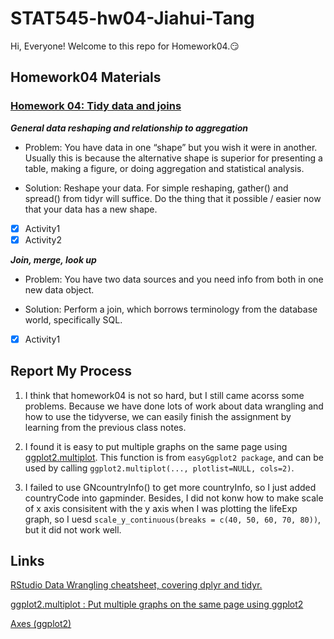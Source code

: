 
# STAT545-hw04-Jiahui-Tang

Hi, Everyone! Welcome to this repo for Homework04.:smirk:

## Homework04 Materials

### [Homework 04: Tidy data and joins](http://stat545.com/hw04_tidy-data-joins.html)

***General data reshaping and relationship to aggregation***

- Problem: You have data in one “shape” but you wish it were in another. Usually this is because the alternative shape is superior for presenting a table, making a figure, or doing aggregation and statistical analysis.

- Solution: Reshape your data. For simple reshaping, gather() and spread() from tidyr will suffice. Do the thing that it possible / easier now that your data has a new shape.

- [x] Activity1
- [x] Activity2

***Join, merge, look up***

- Problem: You have two data sources and you need info from both in one new data object.

- Solution: Perform a join, which borrows terminology from the database world, specifically SQL.

- [x] Activity1

## Report My Process

1. I think that homework04 is not so hard, but I still came acorss some problems. Because we have done lots of work about data wrangling and how to use the tidyverse, we can easily finish the assignment by learning from the previous class notes.

2. I found it is easy to put multiple graphs on the same page using [ggplot2.multiplot](http://www.sthda.com/english/wiki/ggplot2-multiplot-put-multiple-graphs-on-the-same-page-using-ggplot2). This function is from `easyGgplot2 package`, and can be used by calling `ggplot2.multiplot(..., plotlist=NULL, cols=2)`.

3. I failed to use GNcountryInfo() to get more countryInfo, so I just added countryCode into gapminder. Besides, I did not konw how to make scale of x axis consisitent with the y axis when I was plotting the lifeExp graph, so I uesd `scale_y_continuous(breaks = c(40, 50, 60, 70, 80))`, but it did not work well.

## Links
[RStudio Data Wrangling cheatsheet, covering dplyr and tidyr.](https://www.rstudio.com/wp-content/uploads/2015/02/data-wrangling-cheatsheet.pdf)

[ggplot2.multiplot : Put multiple graphs on the same page using ggplot2](http://www.sthda.com/english/wiki/ggplot2-multiplot-put-multiple-graphs-on-the-same-page-using-ggplot2)

[Axes (ggplot2)](http://www.cookbook-r.com/Graphs/Axes_(ggplot2)/)